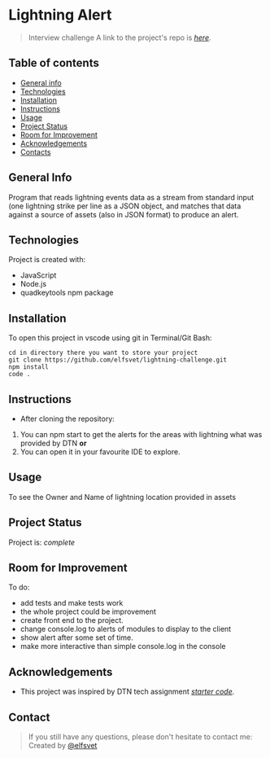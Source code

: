 # Lightning Alert
> Interview challenge
> A link to the project's repo is [_here_](https://github.com/elfsvet/lightning-challenge).

## Table of contents
* [General info](#general-info)
* [Technologies](#technologies)
* [Installation](#installation)
* [Instructions](#instructions)
* [Usage](#usage)
* [Project Status](#project-status)
* [Room for Improvement](#room-for-improvement)
* [Acknowledgements](#acknowledgements)
* [Contacts](#contact)



## General Info
Program that reads lightning events data as a stream from standard input (one lightning strike per line as a JSON object, and matches that data against a source of assets (also in JSON format) to produce an alert.
## Technologies
Project is created with:
- JavaScript
- Node.js
- quadkeytools npm package

## Installation
To open this project in vscode using git in Terminal/Git Bash:

```
cd in directory there you want to store your project
git clone https://github.com/elfsvet/lightning-challenge.git
npm install
code .
```

## Instructions
- After cloning the repository:
1. You can npm start to get the alerts for the areas with lightning what was provided by DTN
__or__
2. You can open it in your favourite IDE to explore.


## Usage
To see the Owner and Name of lightning location provided in assets
## Project Status
Project is: _complete_

## Room for Improvement
To do:
- add tests and make tests work
- the whole project could be improvement
- create front end to the project.
- change console.log to alerts of modules to display to the client
- show alert after some set of time.
- make more interactive than simple console.log in the console

## Acknowledgements
- This project was inspired by DTN tech assignment [_starter code_](https://bitbucket.org/dtnse/lightning-alert/src/master/).

## Contact
> If you still have any questions, please don't hesitate to contact me:
Created by [@elfsvet](https://github.com/elfsvet)

